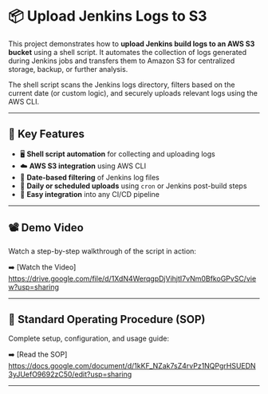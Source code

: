 # 📦 Upload Jenkins Logs to S3

This project demonstrates how to **upload Jenkins build logs to an AWS S3 bucket** using a shell script. It automates the collection of logs generated during Jenkins jobs and transfers them to Amazon S3 for centralized storage, backup, or further analysis.

The shell script scans the Jenkins logs directory, filters based on the current date (or custom logic), and securely uploads relevant logs using the AWS CLI.

---

## 🔑 Key Features

- 🖥️ **Shell script automation** for collecting and uploading logs
- ☁️ **AWS S3 integration** using AWS CLI
- 📆 **Date-based filtering** of Jenkins log files
- 🔄 **Daily or scheduled uploads** using `cron` or Jenkins post-build steps
- 🔌 **Easy integration** into any CI/CD pipeline

---

## 📽️ Demo Video

Watch a step-by-step walkthrough of the script in action:

➡️ [Watch the Video] https://drive.google.com/file/d/1XdN4WerqgpDjVihjtI7vNm0BfkoGPvSC/view?usp=sharing

---

## 📄 Standard Operating Procedure (SOP)

Complete setup, configuration, and usage guide:

➡️ [Read the SOP] https://docs.google.com/document/d/1kKF_NZak7sZ4rvPz1NQPgrHSUEDN3yJUefO9692zC50/edit?usp=sharing

---
